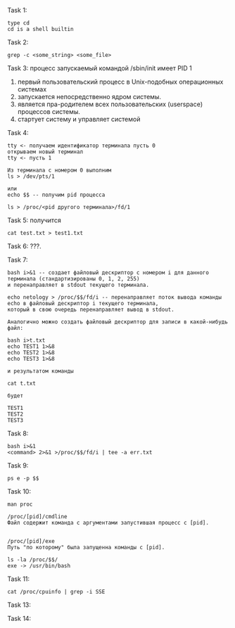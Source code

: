 Task 1:

```
type cd
cd is a shell builtin
```

Task 2:
```
grep -c <some_string> <some_file>
```

Task 3: процесс запускаемый командой /sbin/init имеет PID 1
1. первый пользовательский процесс в Unix-подобных операционных системах
2. запускается непосредственно ядром системы.
3. является пра-родителем всех пользовательских (userspace) процессов системы.
4. стартует систему и управляет системой

Task 4:
```
tty <- получаем идентификатор терминала пусть 0
открываем новый терминал
tty <- пусть 1

Из терминала с номером 0 выполним
ls > /dev/pts/1

или
echo $$ -- получим pid процесса

ls > /proc/<pid другого терминала>/fd/1
```

Task 5: получится
```
cat test.txt > test1.txt
```

Task 6: ???.

Task 7:
```
bash i>&1 -- создает файловый дескриптор с номером i для данного терминала (стандартизированы 0, 1, 2, 255)
и перенаправляет в stdout текущего терминала.

echo netology > /proc/$$/fd/i -- перенаправляет поток вывода команды echo в файловый дескриптор i текущего терминала,
который в свою очередь перенаправляет вывод в stdout.

Аналогично можно создать файловый дескриптор для записи в какой-нибудь файл:

bash i>t.txt
echo TEST1 1>&8
echo TEST2 1>&8
echo TEST3 1>&8

и результатом команды

cat t.txt

будет

TEST1
TEST2
TEST3
```

Task 8:
```
bash i>&1
<command> 2>&1 >/proc/$$/fd/i | tee -a err.txt
```

Task 9:
```
ps e -p $$
```

Task 10:
```
man proc

/proc/[pid]/cmdline
Файл содержит команда с аргументами запустившая процесс с [pid].


/proc/[pid]/exe
Путь "по которому" была запущенна команды с [pid].

ls -la /proc/$$/
exe -> /usr/bin/bash
```

Task 11:
```
cat /proc/cpuinfo | grep -i SSE
```

Task 13:

Task 14:

